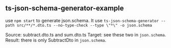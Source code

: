 ## ts-json-schema-generator-example

use `npm start` to generate json.schema. It use `ts-json-schema-generator --path src/**/*.dto.ts --no-type-check --type \"*\" -o json.schema`

Source: subtract.dto.ts and sum.dto.ts
Target: see these two in `json.schema`.
Result: there is only SubtractDto in `json.schema`.